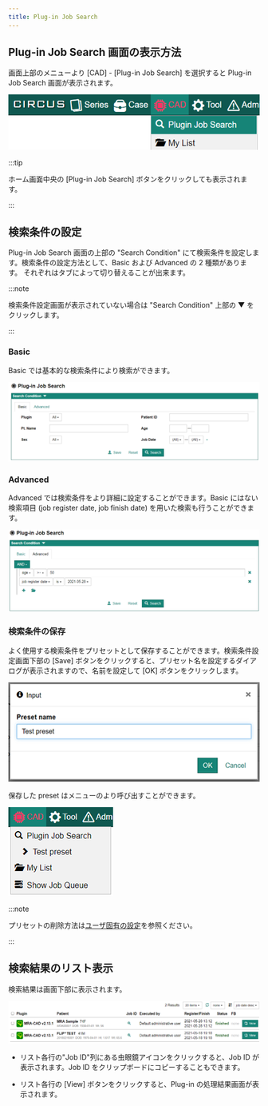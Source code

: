 ```yaml
---
title: Plug-in Job Search
---
```


## Plug-in Job Search 画面の表示方法

画面上部のメニューより [CAD] - [Plug-in Job Search] を選択すると Plug-in Job Search 画面が表示されます。

![Menu: Plug-in Job Search](menu-plugin-job-search.png)

:::tip

ホーム画面中央の [Plug-in Job Search] ボタンをクリックしても表示されます。

:::

## 検索条件の設定

Plug-in Job Search 画面の上部の "Search Condition" にて検索条件を設定します。検索条件の設定方法として、Basic および Advanced の 2 種類があります。 それぞれはタブによって切り替えることが出来ます。

:::note

検索条件設定画面が表示されていない場合は "Search Condition" 上部の &#9660; をクリックします。

:::

### Basic

Basic では基本的な検索条件により検索ができます。

![Search condition (Basic)](plugin-job-search-basic-condition.png)

### Advanced

Advanced では検索条件をより詳細に設定することができます。Basic にはない検索項目 (job register date, job finish date) を用いた検索も行うことができます。

![Search condition (Advanced)](plugin-job-search-advanced-condition.png)

### 検索条件の保存

よく使用する検索条件をプリセットとして保存することができます。検索条件設定画面下部の [Save] ボタンをクリックすると、プリセット名を設定するダイアログが表示されますので、名前を設定して [OK] ボタンをクリックします。

![Set preset name](search-preset-dialog.png)

保存した preset はメニューのより呼び出すことができます。

![Menu - Series preset](menu-cad-search-preset.png)

:::note

プリセットの削除方法は[ユーザ固有の設定](user-preference.md)を参照ください。

:::

## 検索結果のリスト表示

検索結果は画面下部に表示されます。

![Set preset name](plugin-job-search-list.png)

- リスト各行の"Job ID"列にある虫眼鏡アイコンをクリックすると、Job ID が表示されます。Job ID をクリップボードにコピーすることもできます。

- リスト各行の [View] ボタンをクリックすると、Plug-in の処理結果画面が表示されます。
